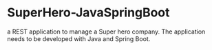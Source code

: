 # SuperHero-JavaSpringBoot
 a REST application to manage a Super hero company. The application needs to be developed with Java and Spring Boot.
